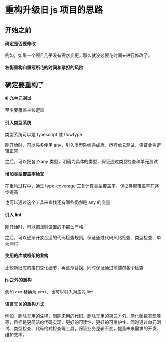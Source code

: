 # 重构升级旧 js 项目的思路

## 开始之前

#### 确定是否要修改

例如，如果一个项目几乎没有需求变更，那么就没必要花时间来进行修改了。

#### 权衡重构和重写所花的时间和承担的风险

## 确定要重构了

#### 补充单元测试

至少要覆盖主线逻辑

#### 引入类型系统

类型系统可以是 typescript 或 flowtype

刚开始时，可以先多使用 any，引入类型系统完成后，运行单元测试，保证业务逻辑正常

之后，可以把各个 any 类型，明确为具体的类型，保证通过类型检查和单元测试

#### 增加类型覆盖率检查

在重构过程中，通过 type-coverage 工具计算类型覆盖率，保证类型覆盖率在逐步提高

也可以通过这个工具来查找还有哪些仍然是 any 的变量

#### 引入 lint

刚开始时，可以把规则设置的不那么严格

之后，可以逐渐开放合适的代码检查规则，保证通过代码风格检查、类型检查、单元测试

#### 使用的库或框架的重构

比较新旧库的接口变化细节，再逐渐替换，同时保证通过前述的各个检查

#### js 之外的重构

例如 css 替换为 scss，也可以引入对应的 lint

#### 语言无关的重构方式

例如，删除无用的注释、删除无用的代码、删除无用的第三方包、简化函数实现等等，目标是更简洁的代码实现、更好的可读性、更好的可维护性，同时通过单元测试、类型检查、代码格式检查等工具，保证业务逻辑不变，提高未来需求的开发、维护效率。
